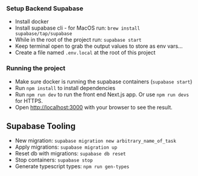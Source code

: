 ### Setup Backend Supabase

- Install docker
- Install supabase cli - for MacOS run: `brew install supabase/tap/supabase`
- While in the root of the project run: `supabase start`
- Keep terminal open to grab the output values to store as env vars...
- Create a file named `.env.local` at the root of this project

### Running the project

- Make sure docker is running the supabase containers (`supabase start`)
- Run `npm install` to install dependencies
- Run `npm run dev` to run the front end Next.js app. Or use `npm run devs` for HTTPS.
- Open [http://localhost:3000](http://localhost:3000) with your browser to see the result.

## Supabase Tooling

- New migration: `supabase migration new arbitrary_name_of_task`
- Apply migrations: `supabase migration up`
- Reset db with migrations: `supabase db reset`
- Stop containers: `supabase stop`
- Generate typescript types: `npm run gen-types`
